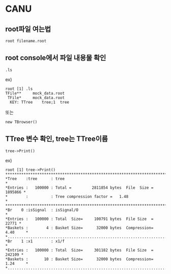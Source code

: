 # CANU

## root파일 여는법

    root filename.root
    
## root console에서 파일 내용물 확인

    .ls
    
ex)

    root [1] .ls
    TFile**		mock_data.root
     TFile*		mock_data.root
      KEY: TTree	tree;1	tree
    
또는
    
    new TBrowser()
    
## TTree 변수 확인, tree는 TTree이름

    tree->Print()
    
ex)

    root [1] tree->Print()
    ******************************************************************************
    *Tree    :tree      : tree                                                   *
    *Entries :   100000 : Total =         2811854 bytes  File  Size =    1895866 *
    *        :          : Tree compression factor =   1.48                       *
    ******************************************************************************
    *Br    0 :isSignal  : isSignal/O                                             *
    *Entries :   100000 : Total  Size=     100791 bytes  File Size  =      22771 *
    *Baskets :        4 : Basket Size=      32000 bytes  Compression=   4.40     *
    *............................................................................*
    *Br    1 :x1        : x1/f                                                   *
    *Entries :   100000 : Total  Size=     301182 bytes  File Size  =     242109 *
    *Baskets :       10 : Basket Size=      32000 bytes  Compression=   1.24     *
    *............................................................................*
    
